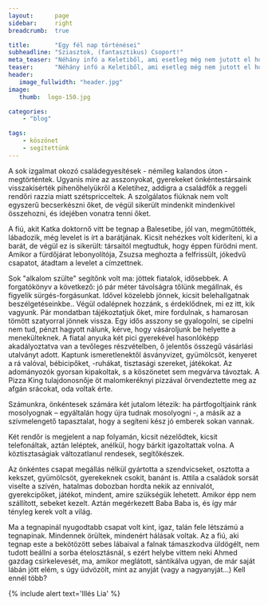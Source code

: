 ```yaml
---
layout:      page
sidebar:     right
breadcrumb:  true

title:       "Egy fél nap történései"
subheadline: "Sziasztok, (fantasztikus) Csoport!"
meta_teaser: "Néhány infó a Keletiből, ami esetleg még nem jutott el hozzátok."
teaser:      "Néhány infó a Keletiből, ami esetleg még nem jutott el hozzátok"
header:
   image_fullwidth: "header.jpg"
image:
   thumb:  logo-150.jpg

categories:
    - "blog"

tags:
    - köszönet
    - segítettünk
---
```


A sok izgalmat okozó családegyesítések - némileg kalandos úton -  megtörténtek. Ugyanis mire az asszonyokat, gyerekeket önkéntestársaink visszakísérték pihenőhelyükről a Keletihez, addigra a családfők a reggeli rendőri razzia miatt szétspricceltek. A szolgálatos fiúknak nem volt egyszerű becserkészni őket, de végül sikerült mindenkit mindenkivel összehozni, és idejében vonatra tenni őket.

A fiú, akit Katka doktornő vitt be tegnap a Balesetibe, jól van, megműtötték, lábadozik, még levelet is írt a barátjának. Kicsit nehézkes volt kideríteni, ki a barát, de végül ez is sikerült: társaitól megtudtuk, hogy éppen fürödni ment. Amikor a fürdőjárat  lebonyolítója, Zsuzsa meghozta a felfrissült, jókedvű csapatot, átadtam a levelet a címzettnek.

Sok "alkalom szülte" segítőnk volt ma: jöttek fiatalok, idősebbek. A forgatókönyv a következő: jó pár méter távolságra tőlünk megállnak, és figyelik sürgés-forgásunkat. Idővel közelebb jönnek, kicsit belehallgatnak beszélgetéseinkbe.. Végül odalépnek hozzánk, s érdeklődnek, mi ez itt, kik vagyunk. Pár mondatban tájékoztatjuk őket, mire fordulnak, s hamarosan tömött szatyorral jönnek vissza. Egy idős asszony se gyalogolni, se cipelni nem tud, pénzt hagyott nálunk, kérve, hogy vásároljunk be helyette a menekülteknek. A fiatal anyuka két pici gyerekével hasonlóképp akadályoztatva van a tevőleges részvételben, ő jelentős összegű vásárlási utalványt adott. Kaptunk ismeretlenektől ásványvizet, gyümölcsöt, kenyeret a rá valóval, bébicipőket, -ruhákat, tisztasági szereket, játékokat. Az adományozók gyorsan kipakoltak, s a köszönetet sem megvárva távoztak. A Pizza King tulajdonosnője öt malomkeréknyi pizzával örvendeztette meg az afgán srácokat, oda voltak érte.

Számunkra, önkéntesek számára két jutalom létezik: ha pártfogoltjaink ránk mosolyognak – egyáltalán hogy újra tudnak mosolyogni -, a másik az a szívmelengető tapasztalat, hogy a segíteni kész jó emberek sokan vannak.

Két rendőr is megjelent a nap folyamán, kicsit nézelődtek, kicsit telefonáltak, aztán leléptek, anélkül, hogy bárkit igazoltattak volna. A köztisztaságiak változatlanul rendesek, segítőkészek.

Az önkéntes csapat megállás nélkül gyártotta a szendvicseket, osztotta a kekszet, gyümölcsöt, gyerekeknek csokit, banánt is. Attila a családok sorsát viselte a szívén, hatalmas dobozban hordta nekik az ennivalót, gyerekcipőket, játékot, mindent, amire szükségük lehetett. Amikor épp nem szállított, sebeket kezelt. Aztán megérkezett Baba Baba is, és így már tényleg kerek volt a világ.

Ma a tegnapinál nyugodtabb csapat volt kint, igaz, talán fele létszámú a tegnapinak. Mindennek örültek, mindenért hálásak voltak. Az a fiú, aki tegnap este a bekötözött sebes lábaival a falnak támaszkodva üldögélt, nem tudott beállni a sorba ételosztásnál, s ezért helybe vittem neki Ahmed gazdag csirkelevesét, ma, amikor meglátott, sántikálva ugyan, de már saját lábán jött elém, s úgy üdvözölt, mint az anyját (vagy a nagyanyját…) Kell ennél több?

{% include alert text='Illés Lia' %}
